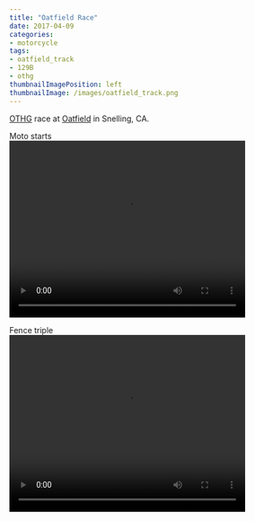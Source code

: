 ```yaml
---
title: "Oatfield Race"
date: 2017-04-09
categories:
- motorcycle
tags:
- oatfield_track
- 129B
- othg
thumbnailImagePosition: left
thumbnailImage: /images/oatfield_track.png
---
```


[OTHG](http://bayothg.com) race at [Oatfield](http://www.ampgfimotocross.com/tracks.html) in Snelling, CA.
<br>

Moto starts
<br>
<video width="420" height="315" controls>
  <source src="https://s3-us-west-1.amazonaws.com/mikejobriengopro/20170409_oatfield_starts.mp4" type="video/mp4">
</video>
<br>

Fence triple
<br>
<video width="420" height="315" controls>
  <source src="https://s3-us-west-1.amazonaws.com/mikejobriengopro/20170409_fence_triple.mp4" type="video/mp4">
</video>
<br>
